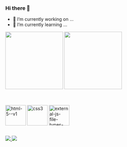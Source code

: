 ### Hi there 👋

- 🔭 I’m currently working on ...
- 🌱 I’m currently learning ...

<div>
  <img height="180em" src="https://github-readme-stats.vercel.app/api?username=fernandarns&show_icons=true&theme=tokyonight&include_all_commits=true&count_private=true"/>
  <img height="180em" src="https://github-readme-stats.vercel.app/api/top-langs/?username=fernandarns&layout=compact&langs_count=16&theme=tokyonight"/>
 </div>
 
 ##

<div style="display: inline_block"><br>
<img width="64" height="64" src="https://img.icons8.com/ios/50/html-5--v1.png" alt="html-5--v1"/>
<img width="64" height="64" src="https://img.icons8.com/wired/64/css3.png" alt="css3"/>
<img width="64" height="64" src="https://img.icons8.com/external-others-iconmarket/64/external-js-file-types-others-iconmarket-3.png" alt="external-js-file-types-others-iconmarket-3"/>
</div>

##

<div>
  <a href="https://www.linkedin.com/in/fernandarns/" target"_blank"><img src="https://img.shields.io/badge/LinkedIn-0077B5?style=for-the-badge&logo=linkedin&logoColor=white"/>
  <a href="https://www.behance.net/fernandanunes11" target"_blank><img src="https://img.shields.io/badge/-Behance-blue?style=for-the-badge&logo=behance&logoColor=white"/>                                                                    
</div>
